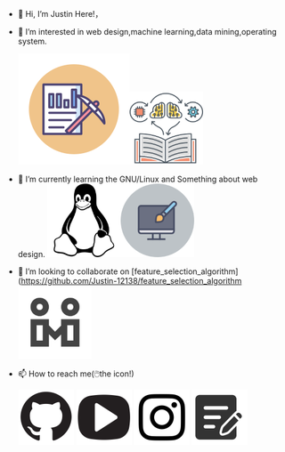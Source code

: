 - 👋 Hi, I’m Justin Here!，
- 👀 I’m interested in web design,machine learning,data mining,operating system.
  
  <img src="svgs_pics/dm.svg" style="zoom: 50%;" /><img src="svgs_pics/ml.svg" style="zoom: 33%;" />
  
  
- 🌱 I’m currently learning the GNU/Linux and Something about web design.
  <img src="svgs_pics/linux.svg" style="zoom:33%;" /><img src="svgs_pics/web-design.svg" style="zoom:33%;" />
- 💞️ I’m looking to collaborate on [feature_selection_algorithm](https://github.com/Justin-12138/feature_selection_algorithm<img src="svgs_pics/co.svg" style="zoom:33%;" />


- 📫 How to reach me(:computer_mouse:the icon!) 

  [<img src="svgs_pics/github.svg" style="zoom:25%;" />](https://github.com/Justin-12138)              [<img src="svgs_pics/youtube.svg" style="zoom:25%;" />](https://www.youtube.com/channel/UCGuo9zmm4Dayi_rXj-nWP5A)                [<img src="svgs_pics/instagram.svg" style="zoom:25%;" />](https://www.instagram.com/justinliu303/)                  [<img src="svgs_pics/blog.svg" style="zoom:25%;" />](https://justin-12138.github.io/)

<!---
Justin-12138/Justin-12138 is a ✨ special ✨ repository because its `README.md` (this file) appears on your GitHub profile.
You can click the Preview link to take a look at your changes.
--->

